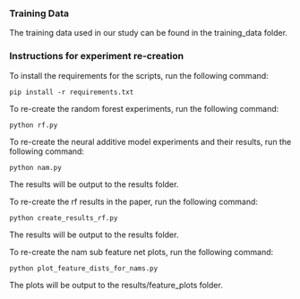 ### Training Data

The training data used in our study can be found in the training_data folder.

### Instructions for experiment re-creation
To install the requirements for the scripts, run the following command:
```
pip install -r requirements.txt
```

To re-create the random forest experiments, run the following command:
``` 
python rf.py
```

To re-create the neural additive model experiments and their results, run the following command:
```
python nam.py
```
The results will be output to the results folder.

To re-create the rf results in the paper, run the following command:
```
python create_results_rf.py
```
The results will be output to the results folder.

To re-create the nam sub feature net plots, run the following command:
```
python plot_feature_dists_for_nams.py
```
The plots will be output to the results/feature_plots folder.
